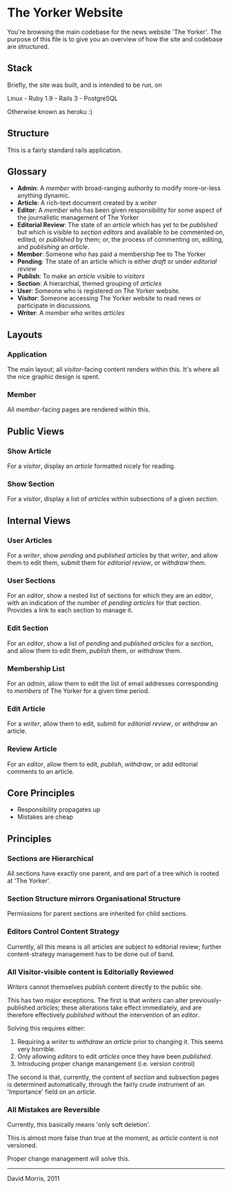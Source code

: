 The Yorker Website
==================

You're browsing the main codebase for the news website 'The Yorker'.
The purpose of this file is to give you an overview of how the site
and codebase are structured.

Stack
-----

Briefly, the site was built, and is intended to be run, on

Linux - Ruby 1.9 - Rails 3 - PostgreSQL

Otherwise known as heroku :)

Structure
---------

This is a fairly standard rails application.


Glossary
--------

* **Admin**: A *member* with broad-ranging authority to modify
    more-or-less anything dynamic.
* **Article**: A rich-text document created by a *writer*
* **Editor**: A *member* who has been given responsibility for some
    aspect of the journalistic management of The Yorker
* **Editorial Review**: The state of an *article* which has yet to be
    *published* but which is visible to *section* *editors* and
    available to be commented on, edited, or *published* by them; or,
    the process of commenting on, editing, and *publishing* an
    *article*.
* **Member**: Someone who has paid a membership fee to The Yorker
* **Pending**: The state of an article which is either *draft* or
    under *editorial review*
* **Publish**: To make an *article* visible to *visitors*
* **Section**: A hierarchial, themed grouping of *articles*
* **User**: Someone who is registered on The Yorker website.
* **Visitor**: Someone accessing The Yorker website to read news or
    participate in discussions.
* **Writer**: A *member* who writes *articles*

Layouts
-------

### Application ###

The main layout; all *visitor*-facing content renders within
this. It's where all the nice graphic design is spent.

### Member ###

All *member*-facing pages are rendered within this.

Public Views
------------

### Show Article ###

For a *visitor*, display an *article* formatted nicely for reading.

### Show Section ###

For a *visitor*, display a list of *articles* within subsections of a
given *section*.

Internal Views
--------------

### User Articles ###

For a *writer*, show *pending* and *published* *articles* by that
*writer*, and allow them to edit them, submit them for *editorial
review*, or *withdraw* them.

### User Sections ###

For an *editor*, show a nested list of sections for which they are an
*editor*, with an indication of the number of *pending* *articles* for
that section. Provides a link to each section to manage it.

### Edit Section ###

For an *editor*, show a list of *pending* and *published* *articles*
for a *section*, and allow them to edit them, *publish* them, or
*withdraw* them.

### Membership List ###

For an *admin*, allow them to edit the list of email addresses
corresponding to *members* of The Yorker for a given time period.

### Edit Article ###

For a *writer*, allow them to edit, submit for *editorial review*, or
*withdraw* an article.

### Review Article ###

For an *editor*, allow them to edit, *publish*, *withdraw*, or add
editorial comments to an article.

Core Principles
---------------

- Responsibility propagates up
- Mistakes are cheap

Principles
----------

### Sections are Hierarchical ###

All sections have exactly one parent, and are part of a tree which is
rooted at 'The Yorker'.

### Section Structure mirrors Organisational Structure ###

Permissions for parent sections are inherited for child sections.

### Editors Control Content Strategy ###

Currently, all this means is all articles are subject to editorial
review; further content-strategy management has to be done out of
band.

### All Visitor-visible content is Editorially Reviewed ###

*Writers* cannot themselves *publish* content directly to the public
 site.

This has two major exceptions. The first is that *writers* can alter
previously-published *articles*; these alterations take effect
immediately, and are therefore effectively *published* without the
intervention of an *editor*.

Solving this requires either:

1. Requiring a *writer* to *withdraw* an *article* prior to changing
it. This seems very horrible.
2. Only allowing *editors* to edit *articles* once they have been
*published*.
3. Introducing proper change manangement (i.e. version control)

The second is that, currently, the content of *section* and subsection
pages is determined automatically, through the fairly crude
instrument of an 'Importance' field on an *article*.

### All Mistakes are Reversible ###

Currently, this basically means 'only soft deletion'.

This is almost more false than true at the moment, as *article*
content is not versioned.

Proper change management will solve this.

---

David Morris, 2011

